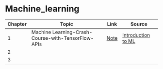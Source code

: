 # Machine_learning
| Chapter | Topic                       | Link | Source |
|---------|-----------------------------|------|------|
| 1       | Machine Learning-Crash-Course-with-TensorFlow-APIs|[Note](https://github.com/ncturoger/MachineLearning/tree/master/TrainingCourses/Machine%20Learning-Crash-Course-with-TensorFlow-APIs)|[Introduction to ML](https://developers.google.com/machine-learning/crash-course/ml-intro)|
| 2       | |      |      |
| 3       | |      |      |
